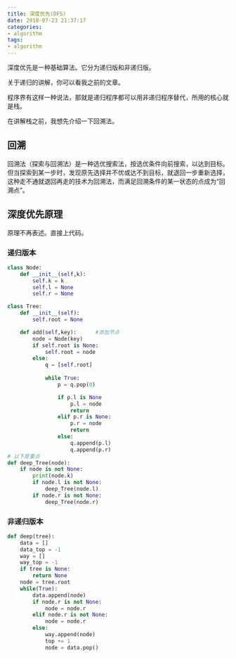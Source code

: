```yaml
---
title: 深度优先(DFS)
date: 2018-07-23 21:37:17
categories:
- algorithm
tags:
- algorithm
---
```

深度优先是一种基础算法。它分为递归版和非递归版。

关于递归的讲解，你可以看我之前的文章。

[]()

<!-- more -->

程序界有这样一种说法，那就是递归程序都可以用非递归程序替代，所用的核心就是栈。

在讲解栈之前，我想先介绍一下回溯法。

## 回溯

回溯法（探索与回溯法）是一种选优搜索法，按选优条件向前搜索，以达到目标。但当探索到某一步时，发现原先选择并不优或达不到目标，就退回一步重新选择，这种走不通就退回再走的技术为回溯法，而满足回溯条件的某一状态的点成为“回溯点”。

## 深度优先原理

原理不再表述。直接上代码。

### 递归版本
```python
class Node:
	def __init__(self,k):
		self.k = k
		self.l = None
		self.r = None

class Tree:
	def __init__(self):
		self.root = None

	def add(self,key):		#添加节点
		node = Node(key)
		if self.root is None:
			self.root = node
		else:
			q = [self.root]
			
			while True:
				p = q.pop(0)

				if p.l is None
					p.l = node
					return
				elif p.r is None:
					p.r = node
					return
				else:
					q.append(p.l)
					q.append(p.r)
# 以下是重点
def deep_Tree(node):
	if node is not None:
		print(node.k)
		if node.l is not None:
			deep_Tree(node.l)
		if node.r is not None:
			deep_Tree(node.r)
```

### 非递归版本

```python
def deep(tree):
	data = []
	data_top = -1
	way = []
	way_top = -1
	if tree is None:
		return None
	node = tree.root
	while(True):
		data.append(node)
		if node.r is not None:
			node = node.r
		elif node.r is not None:
			node = node.r
		else:
			way.append(node)
			top += 1
			node = data.pop()
```

